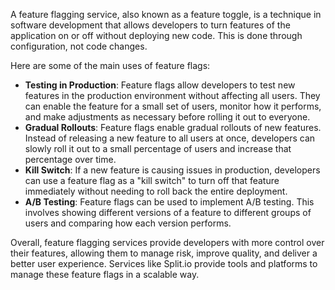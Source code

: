 A feature flagging service, also known as a feature toggle, is a technique in software development that allows developers to turn features of the application on or off without deploying new code. This is done through configuration, not code changes.

Here are some of the main uses of feature flags:
- **Testing in Production**: Feature flags allow developers to test new features in the production environment without affecting all users. They can enable the feature for a small set of users, monitor how it performs, and make adjustments as necessary before rolling it out to everyone.
- **Gradual Rollouts**: Feature flags enable gradual rollouts of new features. Instead of releasing a new feature to all users at once, developers can slowly roll it out to a small percentage of users and increase that percentage over time.
- **Kill Switch**: If a new feature is causing issues in production, developers can use a feature flag as a "kill switch" to turn off that feature immediately without needing to roll back the entire deployment.
- **A/B Testing**: Feature flags can be used to implement A/B testing. This involves showing different versions of a feature to different groups of users and comparing how each version performs.

Overall, feature flagging services provide developers with more control over their features, allowing them to manage risk, improve quality, and deliver a better user experience. Services like Split.io provide tools and platforms to manage these feature flags in a scalable way.